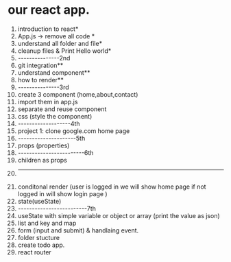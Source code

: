 # our react app.

1. introduction to react*
1. App.js -> remove all code *
1. understand all folder and file*
1. cleanup files & Print Hello world*
1. ---------------2nd
1. git integration**
1. understand component**
1. how to render**
1. ---------------3rd
1. create 3 component (home,about,contact)
1. import them in app.js
1. separate and reuse component
1. css (style the component)
1. -------------------4th
1. project 1: clone google.com home page
1. ---------------------5th
1. props (properties)
1. ------------------------6th
1. children as props
1. ------------------------
1. conditonal render (user is logged in we will show home page if not logged in will show login page )
1. state(useState)
1. -------------------------7th
1. useState with simple variable or object or array (print the value as json)
1. list and key and map
1. form (input and submit) & handlaing event.
1. folder stucture
1. create  todo app.
1. react router